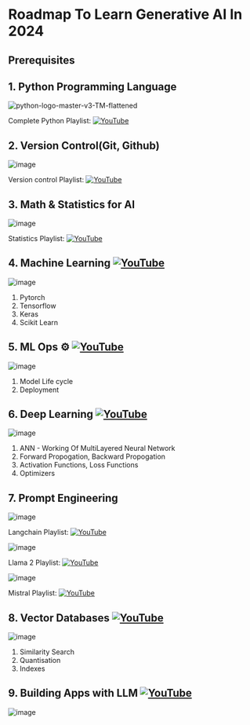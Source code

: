 # Roadmap To Learn Generative AI In 2024

## Prerequisites

## 1. Python Programming Language

![python-logo-master-v3-TM-flattened](https://user-images.githubusercontent.com/20041231/211717885-0b1e049b-f5b3-457d-ba7a-9345ec3aa39c.png)

Complete Python Playlist: [![YouTube](https://img.shields.io/badge/YouTube-Video-green)](https://www.youtube.com/playlist?list=PL-osiE80TeTskrapNbzXhwoFUiLCjGgY7)


## 2. Version Control(Git, Github)

![image](https://github.com/vinaygowdruu/GenAI-Roadmap/assets/147151223/4561461b-aefb-4e89-ace9-2e29b4868041)


Version control Playlist: [![YouTube](https://img.shields.io/badge/YouTube-Video-green)](https://www.youtube.com/playlist?list=PL-osiE80TeTuRUfjRe54Eea17-YfnOOAx)


## 3. Math & Statistics for AI

![image](https://github.com/vinaygowdruu/GenAI-Roadmap/assets/147151223/1c2b790c-c3f4-4660-990f-dcb83e192924)

Statistics Playlist: [![YouTube](https://img.shields.io/badge/YouTube-Video-green)](https://www.youtube.com/@statquest)


## 4. Machine Learning   [![YouTube](https://img.shields.io/badge/YouTube-Video-green)](https://www.youtube.com/watch?v=i_LwzRVP7bg&list=PLWKjhJtqVAblStefaz_YOVpDWqcRScc2s)

![image](https://github.com/vinaygowdruu/GenAI-Roadmap/assets/147151223/d058ca3b-6ac9-4d0f-a2dc-9779e7b1ed2d)


1. Pytorch
2. Tensorflow
3. Keras
4. Scikit Learn


## 5. ML Ops ⚙️ [![YouTube](https://img.shields.io/badge/YouTube-Video-green)](https://www.youtube.com/@statquest)

![image](https://github.com/vinaygowdruu/GenAI-Roadmap/assets/147151223/0ad4d226-44d7-4123-8400-749408aba806)



1. Model Life cycle
2. Deployment



## 6. Deep Learning [![YouTube](https://img.shields.io/badge/YouTube-Video-green)](https://www.youtube.com/watch?v=zxagGtF9MeU&list=PLblh5JKOoLUIxGDQs4LFFD--41Vzf-ME1)

![image](https://github.com/vinaygowdruu/GenAI-Roadmap/assets/147151223/d91b76ca-966d-4885-a28e-e0ac555da8be)



1. ANN - Working Of MultiLayered Neural Network
2. Forward Propogation, Backward Propogation
3. Activation Functions, Loss Functions
4. Optimizers


## 7. Prompt Engineering

![image](https://github.com/vinaygowdruu/GenAI-Roadmap/assets/147151223/0ba3613d-41df-45d9-89d6-ec1ad9d655bd)


Langchain Playlist: [![YouTube](https://img.shields.io/badge/YouTube-Video-green)](https://www.youtube.com/watch?v=5-fc4Tlgmro&list=PLVEEucA9MYhOu89CX8H3MBZqayTbcCTMr)

![image](https://github.com/vinaygowdruu/GenAI-Roadmap/assets/147151223/2ce17865-e72c-4d1c-a5e6-4e0ad25153f1)

Llama 2 Playlist:   [![YouTube](https://img.shields.io/badge/YouTube-Video-green)](https://www.youtube.com/watch?v=LslC2nKEEGU&list=PLVEEucA9MYhMkc4HvgHw-TvycgoMhADOI)

![image](https://github.com/vinaygowdruu/GenAI-Roadmap/assets/147151223/95241c11-fcad-4ccb-8be7-a84f91a176b3)


Mistral Playlist:   [![YouTube](https://img.shields.io/badge/YouTube-Video-green)](https://www.youtube.com/watch?v=MGr1V4LyGFA&list=PLVEEucA9MYhMD4lZRYZrQORojyioYN-Ue)


## 8. Vector Databases [![YouTube](https://img.shields.io/badge/YouTube-Video-green)](https://www.youtube.com/watch?v=AY62z7HrghY&list=PLIUOU7oqGTLhlWpTz4NnuT3FekouIVlqc)

![image](https://github.com/vinaygowdruu/GenAI-Roadmap/assets/147151223/a1efc459-ea38-433c-9f78-4f55111a79d6)

1. Similarity Search
2. Quantisation
3. Indexes

## 9. Building Apps with LLM [![YouTube](https://img.shields.io/badge/YouTube-Video-green)](https://www.youtube.com/watch?v=NYSWn1ipbgg&list=PL-Y17yukoyy3zzoMJNkWQuogKbWGyBL-d)

![image](https://github.com/vinaygowdruu/GenAI-Roadmap/assets/147151223/b0ae7e48-0c06-404b-88aa-651b70cc66b7)










